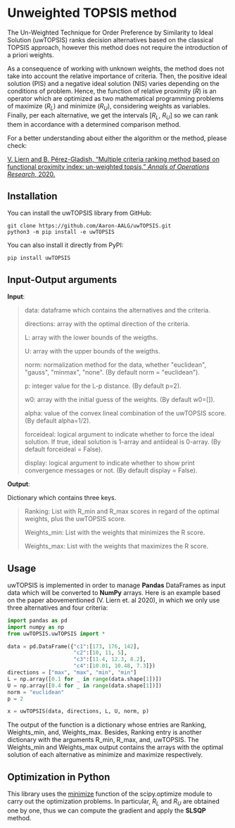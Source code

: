 # Unweighted TOPSIS method

The Un-Weighted Technique for Order Preference by Similarity to Ideal Solution (uwTOPSIS) ranks decision alternatives based on the classical TOPSIS approach, however this method does not require the introduction of a priori weights.

As a consequence of working with unknown weights, the method does not take into account the relative importance of criteria. Then, the positive ideal solution (PIS) and a negative ideal solution (NIS) varies depending on the conditions of problem. Hence, the function of relative proximity (_R_) is an operator which are optimized as two mathematical programming problems of maximize (_R<sub>L_) and minimize (_R<sub>U_), considering weights as variables. Finally, per each alternative, we get the intervals [_R<sub>L_, _R<sub>U_] so we can rank them in accordance with a determined comparison method.

For a better understanding about either the algorithm or the method, please check:

[V. Liern and B. Pérez-Gladish, “Multiple criteria ranking method based on functional proximity index: un-weighted topsis,” _Annals of Operations Research_, 2020.](https://doi.org/10.1007/s10479-020-03718-1)

## Installation

You can install the uwTOPSIS library from GitHub:

```terminal
git clone https://github.com/Aaron-AALG/uwTOPSIS.git
python3 -m pip install -e uwTOPSIS
```  
  
You can also install it directly from PyPI:
```terminal
pip install uwTOPSIS
```  
  
## Input-Output arguments

**Input**:
>    data: dataframe which contains the alternatives and the criteria.
>
>    directions: array with the optimal direction of the criteria.
>    
>    L: array with the lower bounds of the weigths.
>    
>    U: array with the upper bounds of the weigths.
>    
>    norm: normalization method for the data, whether "euclidean", "gauss", "minmax", "none". (By default norm = "euclidean").
>    
>    p: integer value for the L-p distance. (By default p=2).
>    
>    w0: array with the initial guess of the weights. (By default w0=[]).
>    
>    alpha: value of the convex lineal combination of the uwTOPSIS score. (By default alpha=1/2).
>    
>    forceideal: logical argument to indicate whether to force the ideal solution. If true, ideal solution 
>    is 1-array and antiideal is 0-array. (By default forceideal = False).
>    
>    display: logical argument to indicate whether to show print convergence messages or not. (By default display = False).

**Output**:

Dictionary which contains three keys.
>    Ranking: List with R_min and R_max scores in regard of the optimal weights, plus the uwTOPSIS score.
>
>    Weights_min: List with the weights that minimizes the R score.
>
>    Weights_max: List with the weights that maximizes the R score.
  
## Usage

uwTOPSIS is implemented in order to manage **Pandas** DataFrames as input data which will be converted to **NumPy** arrays. Here is an example based on the paper abovementioned (V. Liern et. al 2020), in which we only use three alternatives and four criteria:

```python
import pandas as pd
import numpy as np
from uwTOPSIS.uwTOPSIS import *

data = pd.DataFrame({"c1":[173, 176, 142],
                     "c2":[10, 11, 5],
                     "c3":[11.4, 12.3, 8.2],
                     "c4":[10.01, 10.48, 7.3]})
directions = ["max", "max", "min", "min"]
L = np.array([0.1 for _ in range(data.shape[1])])
U = np.array([0.4 for _ in range(data.shape[1])])
norm = "euclidean"
p = 2

x = uwTOPSIS(data, directions, L, U, norm, p)
```

The output of the function is a dictionary whose entries are Ranking, Weights_min, and, Weights_max. Besides, Ranking entry is another dictionary with the arguments R_min, R_max, and, uwTOPSIS. The Weights_min and Weights_max output contains the arrays with the optimal solution of each alternative as minimize and maximize respectively.

## Optimization in Python

This library uses the [minimize](https://docs.scipy.org/doc/scipy/reference/generated/scipy.optimize.minimize.html) function of the scipy.optimize module to carry out the optimization problems. In particular, _R<sub>L_ and _R<sub>U_ are obtained one by one, thus we can compute the gradient and apply the __SLSQP__ method.
